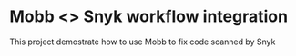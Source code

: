 # Mobb <> Snyk workflow integration

This project demostrate how to use Mobb to fix code scanned by Snyk

